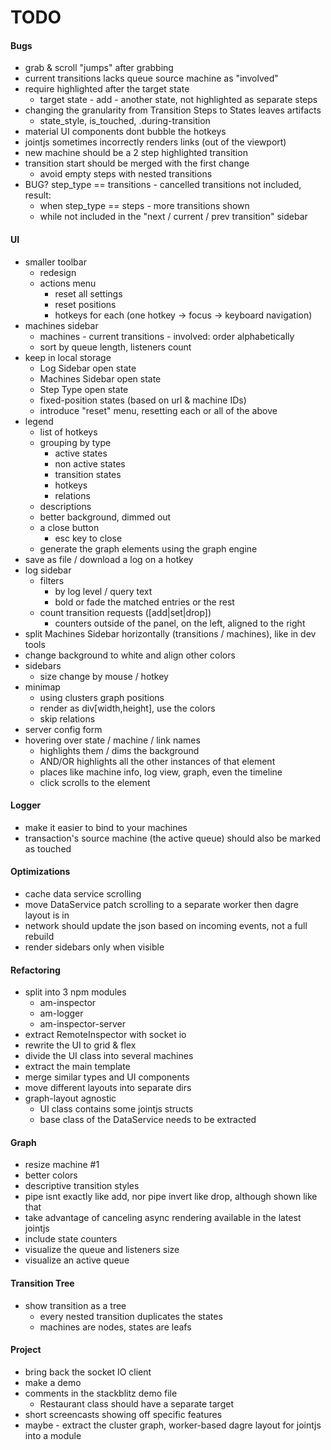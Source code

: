 # TODO

#### Bugs
- grab & scroll "jumps" after grabbing
- current transitions lacks queue source machine as "involved"
- require highlighted after the target state
  - target state - add - another state, not highlighted as separate steps
- changing the granularity from Transition Steps to States leaves artifacts
  - state_style, is_touched, .during-transition
- material UI components dont bubble the hotkeys
- jointjs sometimes incorrectly renders links (out of the viewport)
- new machine should be a 2 step highlighted transition
- transition start should be merged with the first change
  - avoid empty steps with nested transitions
- BUG? step_type == transitions - cancelled transitions not included, result:
  - when step_type == steps - more transitions shown
  - while not included in the "next / current / prev transition" sidebar

#### UI
- smaller toolbar
  - redesign
  - actions menu
    - reset all settings
    - reset positions
    - hotkeys for each (one hotkey -> focus -> keyboard navigation)
- machines sidebar
  - machines - current transitions - involved: order alphabetically
  - sort by queue length, listeners count
- keep in local storage
  - Log Sidebar open state
  - Machines Sidebar open state
  - Step Type open state
  - fixed-position states (based on url & machine IDs)
  - introduce "reset" menu, resetting each or all of the above
- legend
  - list of hotkeys
  - grouping by type
    - active states
    - non active states
    - transition states
    - hotkeys
    - relations
  - descriptions
  - better background, dimmed out
  - a close button
    - esc key to close
  - generate the graph elements using the graph engine
- save as file / download a log on a hotkey
- log sidebar
  - filters
    - by log level / query text
    - bold or fade the matched entries or the rest
  - count transition requests ([add|set|drop])
    - counters outside of the panel, on the left, aligned to the right
- split Machines Sidebar horizontally (transitions / machines), like in dev tools
- change background to white and align other colors
- sidebars
  - size change by mouse / hotkey
- minimap
  - using clusters graph positions
  - render as div[width,height], use the colors
  - skip relations
- server config form
- hovering over state / machine / link names
  - highlights them / dims the background
  - AND/OR highlights all the other instances of that element
  - places like machine info, log view, graph, even the timeline
  - click scrolls to the element
  
#### Logger
- make it easier to bind to your machines
- transaction's source machine (the active queue) should also be marked as touched

#### Optimizations
- cache data service scrolling
- move DataService patch scrolling to a separate worker then dagre layout is in
- network should update the json based on incoming events, not a full rebuild
- render sidebars only when visible
  
#### Refactoring
- split into 3 npm modules
  - am-inspector
  - am-logger
  - am-inspector-server
- extract RemoteInspector with socket io
- rewrite the UI to grid & flex
- divide the UI class into several machines
- extract the main template
- merge similar types and UI components
- move different layouts into separate dirs
- graph-layout agnostic
  - UI class contains some jointjs structs
  - base class of the DataService needs to be extracted

#### Graph
- resize machine #1
- better colors
- descriptive transition styles
- pipe isnt exactly like add, nor pipe invert like drop, although shown like that
- take advantage of canceling async rendering available in the latest jointjs
- include state counters
- visualize the queue and listeners size
- visualize an active queue

#### Transition Tree
- show transition as a tree
  - every nested transition duplicates the states
  - machines are nodes, states are leafs
  
#### Project
- bring back the socket IO client
- make a demo
- comments in the stackblitz demo file
  - Restaurant class should have a separate target
- short screencasts showing off specific features
- maybe - extract the cluster graph, worker-based dagre layout for jointjs
  into a module
  